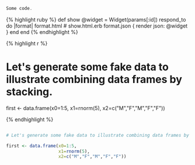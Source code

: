 
```javascript
Some code.
```


{% highlight ruby %}
def show
  @widget = Widget(params[:id])
  respond_to do |format|
    format.html # show.html.erb
    format.json { render json: @widget }
  end
end
{% endhighlight %}




{% highlight r %}

# Let's generate some fake data to illustrate combining data frames by stacking.

first <- data.frame(x0=1:5,
                    x1=rnorm(5),
                    x2=c("M","F","M","F","F"))

{% endhighlight %}

```R

# Let's generate some fake data to illustrate combining data frames by stacking.

first <- data.frame(x0=1:5,
                    x1=rnorm(5),
                    x2=c("M","F","M","F","F"))

```
